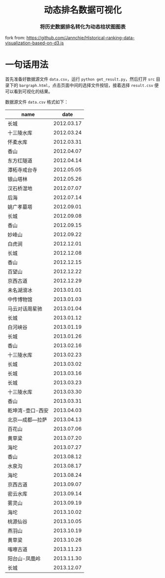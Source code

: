<h1 align="center">
动态排名数据可视化
</h1>

<h3 align="center">将历史数据排名转化为动态柱状图图表</h3>

fork from: https://github.com/Jannchie/Historical-ranking-data-visualization-based-on-d3.js

# 一句话用法

首先准备好数据源文件 `data.csv`，运行 `python get_result.py`，然后打开 `src` 目录下的 `bargraph.html`，点击页面中间的选择文件按钮，接着选择 `result.csv` 便可以看到可视化的结果。

数据源文件 `data.csv` 格式如下：

| name  | date  |
| ----- | ----- |
| 长城 | 2012.03.17 |
| 十三陵水库 | 2012.03.24 |
| 怀柔水库 | 2012.03.31 |
| 香山 | 2012.04.07 |
| 东方红隧道 | 2012.04.14 |
| 潭柘寺戒台寺 | 2012.05.05 |
| 银山塔林 | 2012.05.26 |
| 汉石桥湿地 | 2012.07.07 |
| 后海 | 2012.07.14 |
| 姚广孝墓塔 | 2012.09.01 |
| 长城 | 2012.09.08 |
| 香山 | 2012.09.15 |
| 妙峰山 | 2012.09.22 |
| 白虎涧 | 2012.12.01 |
| 长城 | 2012.12.08 |
| 香山 | 2012.12.15 |
| 百望山 | 2012.12.22 |
| 京西古道 | 2012.12.29 |
| 未名湖滑冰 | 2013.01.01 |
| 中传博物馆 | 2013.01.03 |
| 马云对话周星驰 | 2013.01.04 |
| 长城 | 2013.01.12 |
| 白河峡谷 | 2013.01.19 |
| 长城 | 2013.01.26 |
| 香山 | 2013.02.16 |
| 十三陵水库 | 2013.02.23 |
| 长城 | 2013.03.02 |
| 长城 | 2013.03.16 |
| 长城 | 2013.03.23 |
| 十三陵水库 | 2013.03.30 |
| 香山 | 2013.03.31 |
| 乾坤湾-壶口-西安 | 2013.04.03 |
| 北京—成都—拉萨 | 2013.04.13 |
| 百花山 | 2013.07.06 |
| 黄草梁 | 2013.07.20 |
| 海坨 | 2013.07.27 |
| 香山 | 2013.08.12 |
| 水泉沟 | 2013.08.17 |
| 海坨 | 2013.08.24 |
| 京西古道 | 2013.09.07 |
| 密云水库 | 2013.09.14 |
| 雾灵山 | 2013.09.19 |
| 海坨 | 2013.10.02 |
| 桃源仙谷 | 2013.10.05 |
| 燕羽山 | 2013.10.19 |
| 黄草梁 | 2013.10.26 |
| 喀嚓古道 | 2013.11.23 |
| 阳台山-凤凰岭 | 2013.11.30 |
| 长城 | 2013.12.07 |

